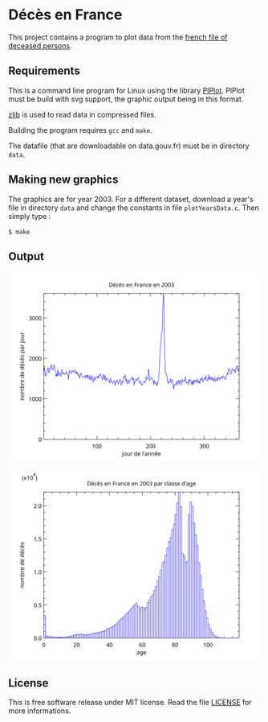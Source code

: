 # Décès en France

This project contains a program to plot data from the [french file of deceased persons](https://www.data.gouv.fr/fr/datasets/fichier-des-personnes-decedees/#_).

## Requirements

This is a command line program for Linux using the library [PlPlot](http://plplot.sourceforge.net/index.php).
PlPlot must be build with svg support, the graphic output being in this format.

[zlib](https://www.zlib.net) is used to read data in compressed files.

Building the program requires `gcc` and `make`.

The datafile (that are downloadable on data.gouv.fr) must be in directory `data`.

## Making new graphics

The graphics are for year 2003. For a different dataset, download a year's file in directory `data` and change the constants in file `plotYearsData.c`.
Then simply type :

    $ make

## Output

![number of death by day](deces_par_jour.svg)

![distribution by age](deces_par_age.svg)

## License

This is free software release under MIT license. Read the file [LICENSE](LICENSE) for more informations.
